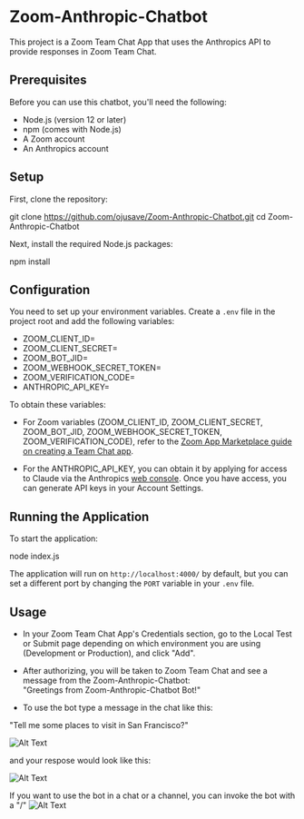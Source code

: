 # Zoom-Anthropic-Chatbot

This project is a Zoom Team Chat App that uses the Anthropics API to provide responses in Zoom Team Chat. 

## Prerequisites

Before you can use this chatbot, you'll need the following:

- Node.js (version 12 or later)
- npm (comes with Node.js)
- A Zoom account 
- An Anthropics account

## Setup

First, clone the repository:

git clone https://github.com/ojusave/Zoom-Anthropic-Chatbot.git
cd Zoom-Anthropic-Chatbot


Next, install the required Node.js packages:

npm install


## Configuration

You need to set up your environment variables. Create a `.env` file in the project root and add the following variables:

- ZOOM_CLIENT_ID=
- ZOOM_CLIENT_SECRET=
- ZOOM_BOT_JID=
- ZOOM_WEBHOOK_SECRET_TOKEN=
- ZOOM_VERIFICATION_CODE=
- ANTHROPIC_API_KEY=


To obtain these variables:

- For Zoom variables (ZOOM_CLIENT_ID, ZOOM_CLIENT_SECRET, ZOOM_BOT_JID, ZOOM_WEBHOOK_SECRET_TOKEN, ZOOM_VERIFICATION_CODE), refer to the [Zoom App Marketplace guide on creating a Team Chat app](https://developers.zoom.us/docs/team-chat-apps/create/).

- For the ANTHROPIC_API_KEY, you can obtain it by applying for access to Claude via the Anthropics [web console](https://console.anthropic.com/docs/api). Once you have access, you can generate API keys in your Account Settings.

## Running the Application

To start the application:

node index.js

The application will run on `http://localhost:4000/` by default, but you can set a different port by changing the `PORT` variable in your `.env` file.

## Usage

- In your Zoom Team Chat App's Credentials section, go to the Local Test or Submit page depending on which environment you are using (Development or Production), and click "Add". 
- After authorizing, you will be taken to Zoom Team Chat and see a message from the Zoom-Anthropic-Chatbot: <br />
"Greetings from Zoom-Anthropic-Chatbot Bot!"

- To use the bot type a message in the chat like this: 

"Tell me some places to visit in San Francisco?"

![Alt Text](/Users/ojusave/Desktop/image1.png)

and your respose would look like this: 

![Alt Text](/Users/ojusave/Desktop/image_2.png)

If you want to use the bot in a chat or a channel, you can invoke the bot with a "/"
![Alt Text](/Users/ojusave/Desktop/image_3.png)
